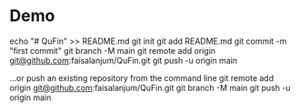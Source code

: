 
# Demo

echo "# QuFin" >> README.md
git init
git add README.md
git commit -m "first commit"
git branch -M main
git remote add origin git@github.com:faisalanjum/QuFin.git
git push -u origin main
                
…or push an existing repository from the command line
git remote add origin git@github.com:faisalanjum/QuFin.git
git branch -M main
git push -u origin main
